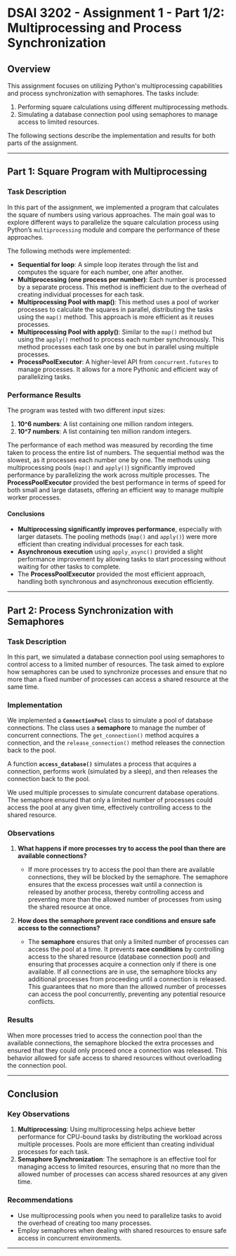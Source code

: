 # DSAI 3202 - Assignment 1 - Part 1/2: Multiprocessing and Process Synchronization

## Overview

This assignment focuses on utilizing Python's multiprocessing capabilities and process synchronization with semaphores. The tasks include:
1. Performing square calculations using different multiprocessing methods.
2. Simulating a database connection pool using semaphores to manage access to limited resources.

The following sections describe the implementation and results for both parts of the assignment.

---

## Part 1: Square Program with Multiprocessing

### Task Description
In this part of the assignment, we implemented a program that calculates the square of numbers using various approaches. The main goal was to explore different ways to parallelize the square calculation process using Python’s `multiprocessing` module and compare the performance of these approaches.

The following methods were implemented:
- **Sequential for loop**: A simple loop iterates through the list and computes the square for each number, one after another.
- **Multiprocessing (one process per number)**: Each number is processed by a separate process. This method is inefficient due to the overhead of creating individual processes for each task.
- **Multiprocessing Pool with map()**: This method uses a pool of worker processes to calculate the squares in parallel, distributing the tasks using the `map()` method. This approach is more efficient as it reuses processes.
- **Multiprocessing Pool with apply()**: Similar to the `map()` method but using the `apply()` method to process each number synchronously. This method processes each task one by one but in parallel using multiple processes.
- **ProcessPoolExecutor**: A higher-level API from `concurrent.futures` to manage processes. It allows for a more Pythonic and efficient way of parallelizing tasks.

### Performance Results

The program was tested with two different input sizes:
1. **10^6 numbers**: A list containing one million random integers.
2. **10^7 numbers**: A list containing ten million random integers.

The performance of each method was measured by recording the time taken to process the entire list of numbers. The sequential method was the slowest, as it processes each number one by one. The methods using multiprocessing pools (`map()` and `apply()`) significantly improved performance by parallelizing the work across multiple processes. The **ProcessPoolExecutor** provided the best performance in terms of speed for both small and large datasets, offering an efficient way to manage multiple worker processes.

#### Conclusions

- **Multiprocessing significantly improves performance**, especially with larger datasets. The pooling methods (`map()` and `apply()`) were more efficient than creating individual processes for each task.
- **Asynchronous execution** using `apply_async()` provided a slight performance improvement by allowing tasks to start processing without waiting for other tasks to complete.
- The **ProcessPoolExecutor** provided the most efficient approach, handling both synchronous and asynchronous execution efficiently.

---

## Part 2: Process Synchronization with Semaphores

### Task Description
In this part, we simulated a database connection pool using semaphores to control access to a limited number of resources. The task aimed to explore how semaphores can be used to synchronize processes and ensure that no more than a fixed number of processes can access a shared resource at the same time.

### Implementation
We implemented a **`ConnectionPool`** class to simulate a pool of database connections. The class uses a **semaphore** to manage the number of concurrent connections. The `get_connection()` method acquires a connection, and the `release_connection()` method releases the connection back to the pool.

A function **`access_database()`** simulates a process that acquires a connection, performs work (simulated by a sleep), and then releases the connection back to the pool.

We used multiple processes to simulate concurrent database operations. The semaphore ensured that only a limited number of processes could access the pool at any given time, effectively controlling access to the shared resource.

### Observations

1. **What happens if more processes try to access the pool than there are available connections?**
   - If more processes try to access the pool than there are available connections, they will be blocked by the semaphore. The semaphore ensures that the excess processes wait until a connection is released by another process, thereby controlling access and preventing more than the allowed number of processes from using the shared resource at once.

2. **How does the semaphore prevent race conditions and ensure safe access to the connections?**
   - The **semaphore** ensures that only a limited number of processes can access the pool at a time. It prevents **race conditions** by controlling access to the shared resource (database connection pool) and ensuring that processes acquire a connection only if there is one available. If all connections are in use, the semaphore blocks any additional processes from proceeding until a connection is released. This guarantees that no more than the allowed number of processes can access the pool concurrently, preventing any potential resource conflicts.

### Results
When more processes tried to access the connection pool than the available connections, the semaphore blocked the extra processes and ensured that they could only proceed once a connection was released. This behavior allowed for safe access to shared resources without overloading the connection pool.

---

## Conclusion

### Key Observations

1. **Multiprocessing**: Using multiprocessing helps achieve better performance for CPU-bound tasks by distributing the workload across multiple processes. Pools are more efficient than creating individual processes for each task.
2. **Semaphore Synchronization**: The semaphore is an effective tool for managing access to limited resources, ensuring that no more than the allowed number of processes can access shared resources at any given time.

### Recommendations

- Use multiprocessing pools when you need to parallelize tasks to avoid the overhead of creating too many processes.
- Employ semaphores when dealing with shared resources to ensure safe access in concurrent environments.

---
